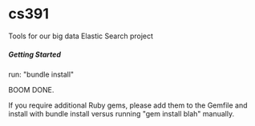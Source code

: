 cs391
=====

Tools for our big data Elastic Search project

##### Getting Started

run: "bundle install"

BOOM DONE.

If you require additional Ruby gems, please add them to the Gemfile and install
with bundle install versus running "gem install blah" manually.
